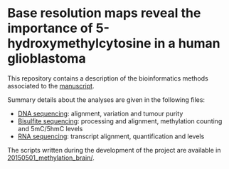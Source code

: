 # Base resolution maps reveal the importance of 5-hydroxymethylcytosine in a human glioblastoma

This repository contains a description of the bioinformatics methods associated to the [manuscript](http://www.nature.com/articles/s41525-017-0007-6?WT.feed_name=subjects_molecular-biology).

Summary details about the analyses are given in the following files:

- [DNA sequencing](dnaseq_processing.md "dnaseq_processing.md"): alignment, variation and tumour purity
- [Bisulfite sequencing](bsseq_processing.md "bsseq_processing.md"): processing and alignment, methylation counting and 5mC/5hmC levels
- [RNA sequencing](rnaseq_processing.md "rnaseq_processing.md"): transcript alignment, quantification and levels

The scripts written during the development of the project are available in [20150501_methylation_brain/](20150501_methylation_brain/).
